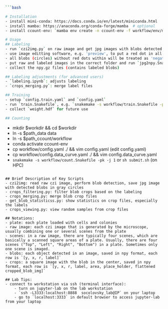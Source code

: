 

```bash





```bash

# Installation
- install mini-conda: https://docs.conda.io/en/latest/miniconda.html
- install mamba: https://anaconda.org/conda-forge/mamba  # optional
- install ccount-env: `mamba env create -n ccount-env -f workflow/env/mac.yaml`  # only tested in mac with M2 processer, works on Ubuntu with minor adaptations, docker image will be provided for easier installation

# Usage
## Labeling
- run `czi2img.py` on raw image and get jpg images with blobs detected (circles)
- use image editting software, e.g. 'preview', to put a red dot in all circles with a 'positive' colony.
- all blobs (circles) without red dots within will be treated as 'negatives'
- put raw and labeled images in the correct folder and run `jpg2npy.Snakefile`, e.g.  `snakemake -s workflow/jpg2npy.Snakefile -pk -j1`
- collect the npy.gz files (contains labeled blobs)

## Labeling adjustments (for advanced users)
- `labeling.ipynb`: adjusts labeling
- `crops_merging.py`: merge label files

## Training
- setup `config.train.yaml` and `config.yaml`
- run `train.Snakefile`, e.g. `snakemake -s workflow/train.Snakefile -pk -j1`
- collect `weight.hdf` for future use

## Counting
```
- mkdir $workdir && cd $workdir
- ln -s $path_data data
- ln -s $path_ccount/workflow
- conda activate ccount-env
- cp workflow/config.yaml ./ && vim config.yaml (edit config.yaml)
- cp workflow/config.data_curve.yaml ./ && vim config.data_curve.yaml 
- `snakemake -s workflow/count.Snakefile -pk -j 1` or `sh submit.sh` (on HPC)
```

## Brief Description of Key Scripts
- czi2img: read raw czi image, perform blob detection, save jpg image with detected blobs in gray circles
- crops_filtering.py: filter blob crops based on the labeling
- crops_merging.py: merge blob crop files
- get_blob_statisticss.py: show statistics on crop files, especially the labels
- crops_viewing.py: view random samples from crop files

## Notations:
- plate: each plate loaded with cells and colonies
- raw image: each czi image that is generated by the microscope, usually combining one or several scenes from the plate
- scenes: in a raw image, there are typically four scenes, which are basically a scanned square areas of a plate. Usually, there are four scenes ("Top", "Left", "Right", "Bottom") in a plate. Sometimes only one scene is imaged.
- blobs: each object detected in an image, saved in npy format, each row is `[y, x, r, label]`
- crops: a square image with the blob in the center, saved in npy format, each row is `[y, x, r, label, area, place_holder, flattened cropped_blob_img]`

## Lab Tips:
- connect to workstation via ssh (terminal interface):
	- turn on jupyter-lab on the lab workstation
	- `ssh -L3333:localhost:8888  socolovsky_lab@IP` on your laptop
 	- go to `localhost:3333` in default browser to access jupyter-lab from your laptop

